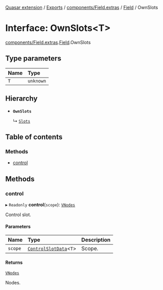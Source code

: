 [Quasar extension](../index.md) / [Exports](../modules.md) / [components/Field.extras](../modules/components_Field_extras.md) / [Field](../modules/components_Field_extras.Field.md) / OwnSlots

# Interface: OwnSlots<T\>

[components/Field.extras](../modules/components_Field_extras.md).[Field](../modules/components_Field_extras.Field.md).OwnSlots

## Type parameters

| Name | Type |
| :------ | :------ |
| `T` | `unknown` |

## Hierarchy

- **`OwnSlots`**

  ↳ [`Slots`](components_Field_extras.Field.Slots.md)

## Table of contents

### Methods

- [control](components_Field_extras.Field.OwnSlots.md#control)

## Methods

### control

▸ `Readonly` **control**(`scope`): [`VNodes`](../modules/components_api_misc.md#vnodes)

Control slot.

#### Parameters

| Name | Type | Description |
| :------ | :------ | :------ |
| `scope` | [`ControlSlotData`](components_Field_extras.Field.ControlSlotData.md)<`T`\> | Scope. |

#### Returns

[`VNodes`](../modules/components_api_misc.md#vnodes)

Nodes.
